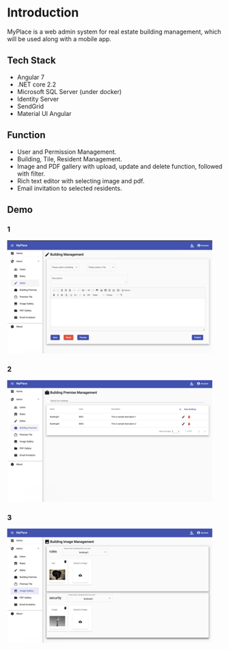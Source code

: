 # Introduction

MyPlace is a web admin system for real estate building management, which will be used along with a mobile app.


## Tech Stack

* Angular 7
* .NET core 2.2
* Microsoft SQL Server (under docker)
* Identity Server
* SendGrid
* Material UI Angular

## Function

* User and Permission Management.
* Building, Tile, Resident Management.
* Image and PDF gallery with upload, update and delete function, followed with filter.
* Rich text editor with selecting image and pdf.
* Email invitation to selected residents.


## Demo

### 1
<img src="./m1.png" width="480">

### 2
<img src="./m3.png" width="480">

### 3
<img src="./m4.png" width="480">
